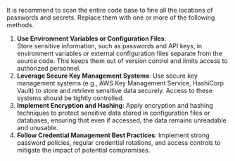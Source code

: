 It is recommend to scan the entire code base to fine all the locations of passwords and secrets. Replace them with one or more of the following methods. 

1. **Use Environment Variables or Configuration Files**:  
    Store sensitive information, such as passwords and API keys, in environment variables or external configuration files separate from the source code. This keeps them out of version control and limits access to authorized personnel.
2. **Leverage Secure Key Management Systems**:
     Use secure key management systems (e.g., AWS Key Management Service, HashiCorp Vault) to store and retrieve sensitive data securely. Access to these systems should be tightly controlled.
3. **Implement Encryption and Hashing**:
     Apply encryption and hashing techniques to protect sensitive data stored in configuration files or databases, ensuring that even if accessed, the data remains unreadable and unusable.
4. **Follow Credential Management Best Practices**:
     Implement strong password policies, regular credential rotations, and access controls to mitigate the impact of potential compromises.